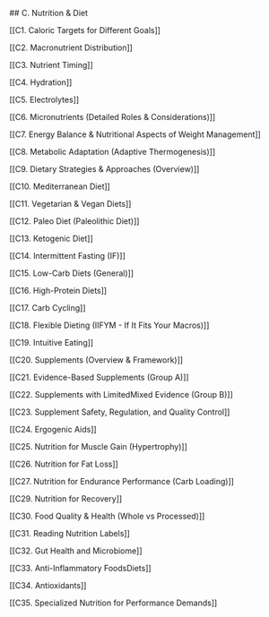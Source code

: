 \#\# C. Nutrition & Diet

[[C1. Caloric Targets for Different Goals]]

[[C2. Macronutrient Distribution]]

[[C3. Nutrient Timing]]

[[C4. Hydration]]

[[C5. Electrolytes]]

[[C6. Micronutrients (Detailed Roles & Considerations)]]

[[C7. Energy Balance & Nutritional Aspects of Weight Management]]

[[C8. Metabolic Adaptation (Adaptive Thermogenesis)]]

[[C9. Dietary Strategies & Approaches (Overview)]]

[[C10. Mediterranean Diet]]

[[C11. Vegetarian & Vegan Diets]]

[[C12. Paleo Diet (Paleolithic Diet)]]

[[C13. Ketogenic Diet]]

[[C14. Intermittent Fasting (IF)]]

[[C15. Low-Carb Diets (General)]]

[[C16. High-Protein Diets]]

[[C17. Carb Cycling]]

[[C18. Flexible Dieting (IIFYM - If It Fits Your Macros)]]

[[C19. Intuitive Eating]]

[[C20. Supplements (Overview & Framework)]]

[[C21. Evidence-Based Supplements (Group A)]]

[[C22. Supplements with LimitedMixed Evidence (Group B)]]

[[C23. Supplement Safety, Regulation, and Quality Control]]

[[C24. Ergogenic Aids]]

[[C25. Nutrition for Muscle Gain (Hypertrophy)]]

[[C26. Nutrition for Fat Loss]]

[[C27. Nutrition for Endurance Performance (Carb Loading)]]

[[C29. Nutrition for Recovery]]

[[C30. Food Quality & Health (Whole vs Processed)]]

[[C31. Reading Nutrition Labels]]

[[C32. Gut Health and Microbiome]]

[[C33. Anti-Inflammatory FoodsDiets]]

[[C34. Antioxidants]]

[[C35. Specialized Nutrition for Performance Demands]]